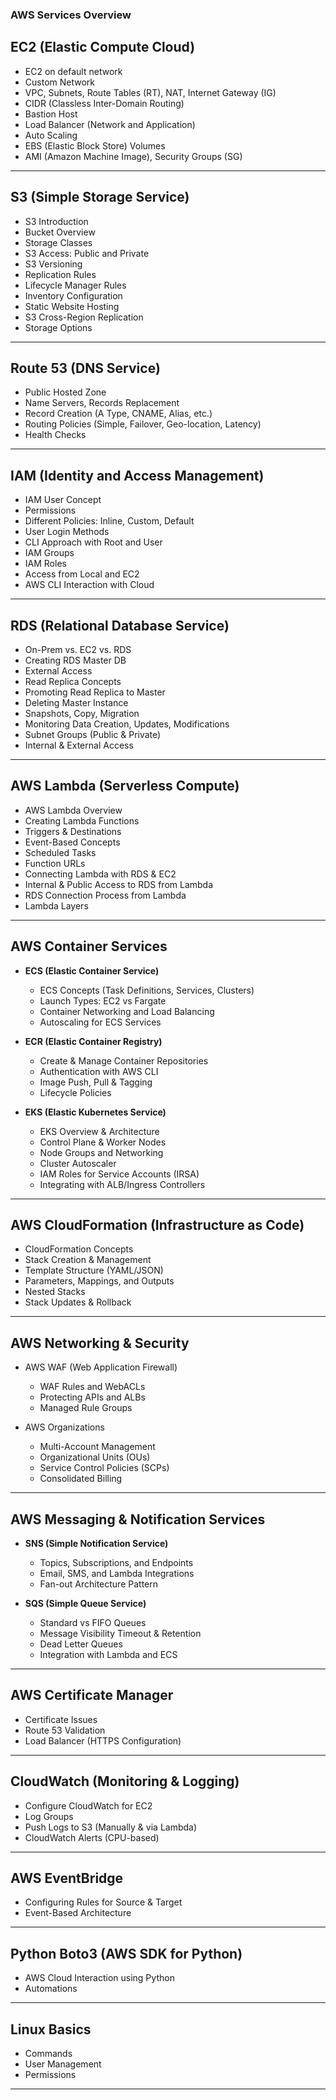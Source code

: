 ### AWS Services Overview 

## EC2 (Elastic Compute Cloud)

* EC2 on default network
* Custom Network
* VPC, Subnets, Route Tables (RT), NAT, Internet Gateway (IG)
* CIDR (Classless Inter-Domain Routing)
* Bastion Host
* Load Balancer (Network and Application)
* Auto Scaling
* EBS (Elastic Block Store) Volumes
* AMI (Amazon Machine Image), Security Groups (SG)

---

## S3 (Simple Storage Service)

* S3 Introduction
* Bucket Overview
* Storage Classes
* S3 Access: Public and Private
* S3 Versioning
* Replication Rules
* Lifecycle Manager Rules
* Inventory Configuration
* Static Website Hosting
* S3 Cross-Region Replication
* Storage Options

---

## Route 53 (DNS Service)

* Public Hosted Zone
* Name Servers, Records Replacement
* Record Creation (A Type, CNAME, Alias, etc.)
* Routing Policies (Simple, Failover, Geo-location, Latency)
* Health Checks

---

## IAM (Identity and Access Management)

* IAM User Concept
* Permissions
* Different Policies: Inline, Custom, Default
* User Login Methods
* CLI Approach with Root and User
* IAM Groups
* IAM Roles
* Access from Local and EC2
* AWS CLI Interaction with Cloud

---

## RDS (Relational Database Service)

* On-Prem vs. EC2 vs. RDS
* Creating RDS Master DB
* External Access
* Read Replica Concepts
* Promoting Read Replica to Master
* Deleting Master Instance
* Snapshots, Copy, Migration
* Monitoring Data Creation, Updates, Modifications
* Subnet Groups (Public & Private)
* Internal & External Access

---

## AWS Lambda (Serverless Compute)

* AWS Lambda Overview
* Creating Lambda Functions
* Triggers & Destinations
* Event-Based Concepts
* Scheduled Tasks
* Function URLs
* Connecting Lambda with RDS & EC2
* Internal & Public Access to RDS from Lambda
* RDS Connection Process from Lambda
* Lambda Layers

---

## AWS Container Services

* **ECS (Elastic Container Service)**

  * ECS Concepts (Task Definitions, Services, Clusters)
  * Launch Types: EC2 vs Fargate
  * Container Networking and Load Balancing
  * Autoscaling for ECS Services
* **ECR (Elastic Container Registry)**

  * Create & Manage Container Repositories
  * Authentication with AWS CLI
  * Image Push, Pull & Tagging
  * Lifecycle Policies
* **EKS (Elastic Kubernetes Service)**

  * EKS Overview & Architecture
  * Control Plane & Worker Nodes
  * Node Groups and Networking
  * Cluster Autoscaler
  * IAM Roles for Service Accounts (IRSA)
  * Integrating with ALB/Ingress Controllers

---

## AWS CloudFormation (Infrastructure as Code)

* CloudFormation Concepts
* Stack Creation & Management
* Template Structure (YAML/JSON)
* Parameters, Mappings, and Outputs
* Nested Stacks
* Stack Updates & Rollback

---

## AWS Networking & Security

* AWS WAF (Web Application Firewall)

  * WAF Rules and WebACLs
  * Protecting APIs and ALBs
  * Managed Rule Groups
* AWS Organizations

  * Multi-Account Management
  * Organizational Units (OUs)
  * Service Control Policies (SCPs)
  * Consolidated Billing

---

## AWS Messaging & Notification Services

* **SNS (Simple Notification Service)**

  * Topics, Subscriptions, and Endpoints
  * Email, SMS, and Lambda Integrations
  * Fan-out Architecture Pattern
* **SQS (Simple Queue Service)**

  * Standard vs FIFO Queues
  * Message Visibility Timeout & Retention
  * Dead Letter Queues
  * Integration with Lambda and ECS

---

## AWS Certificate Manager

* Certificate Issues
* Route 53 Validation
* Load Balancer (HTTPS Configuration)

---

## CloudWatch (Monitoring & Logging)

* Configure CloudWatch for EC2
* Log Groups
* Push Logs to S3 (Manually & via Lambda)
* CloudWatch Alerts (CPU-based)

---

## AWS EventBridge

* Configuring Rules for Source & Target
* Event-Based Architecture

---

## Python Boto3 (AWS SDK for Python)

* AWS Cloud Interaction using Python
* Automations

---

## Linux Basics

* Commands
* User Management
* Permissions

---
